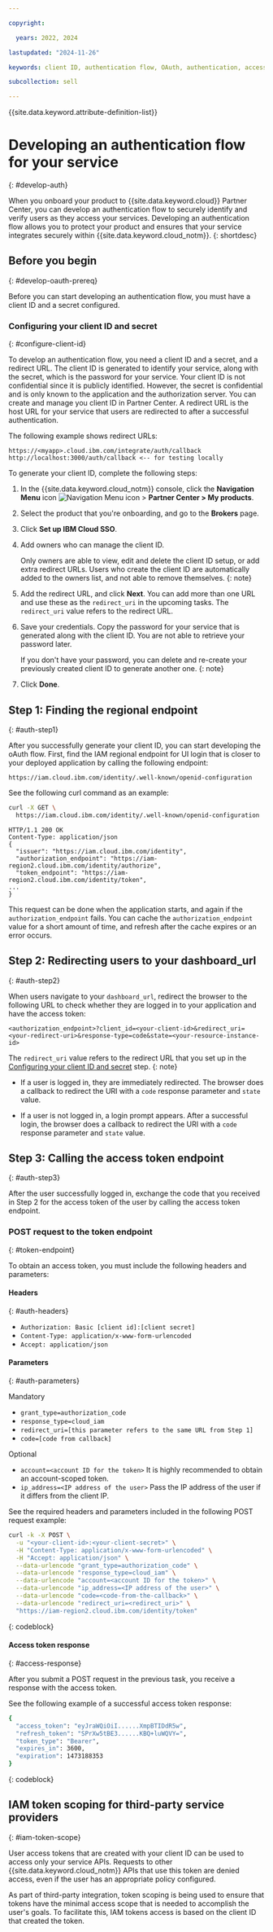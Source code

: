 ```yaml
---

copyright:

  years: 2022, 2024

lastupdated: "2024-11-26"

keywords: client ID, authentication flow, OAuth, authentication, access token

subcollection: sell

---
```


{{site.data.keyword.attribute-definition-list}}

# Developing an authentication flow for your service
{: #develop-auth}

When you onboard your product to {{site.data.keyword.cloud}} Partner Center, you can develop an authentication flow to securely identify and verify users as they access your services. Developing an authentication flow allows you to protect your product and ensures that your service integrates securely within {{site.data.keyword.cloud_notm}}.
{: shortdesc}

## Before you begin
{: #develop-oauth-prereq}

Before you can start developing an authentication flow, you must have a client ID and a secret configured.

### Configuring your client ID and secret
{: #configure-client-id}

To develop an authentication flow, you need a client ID and a secret, and a redirect URL. The client ID is generated to identify your service, along with the secret, which is the password for your service. Your client ID is not confidential since it is publicly identified. However, the secret is confidential and is only known to the application and the authorization server. You can create and manage you client ID in Partner Center. A redirect URL is the host URL for your service that users are redirected to after a successful authentication.

The following example shows redirect URLs:

```text
https://<myapp>.cloud.ibm.com/integrate/auth/callback
http://localhost:3000/auth/callback <-- for testing locally
```

To generate your client ID, complete the following steps:

1. In the {{site.data.keyword.cloud_notm}} console, click the **Navigation Menu** icon ![Navigation Menu icon](../icons/icon_hamburger.svg "Menu") > **Partner Center > My products**.
1. Select the product that you're onboarding, and go to the **Brokers** page.
1. Click **Set up IBM Cloud SSO**.
1. Add owners who can manage the client ID.

    Only owners are able to view, edit and delete the client ID setup, or add extra redirect URLs. Users who create the client ID are automatically added to the owners list, and not able to remove themselves.
    {: note}

1. Add the redirect URL, and click **Next**. You can add more than one URL and use these as the `redirect_uri` in the upcoming tasks. The `redirect_uri` value refers to the redirect URL.
1. Save your credentials. Copy the password for your service that is generated along with the client ID. You are not able to retrieve your password later.

    If you don't have your password, you can delete and re-create your previously created client ID to generate another one.
    {: note}

1. Click **Done**.

## Step 1: Finding the regional endpoint
{: #auth-step1}

After you successfully generate your client ID, you can start developing the oAuth flow. First, find the IAM regional endpoint for UI login that is closer to your deployed application by calling the following endpoint:

`https://iam.cloud.ibm.com/identity/.well-known/openid-configuration`

See the following curl command as an example:

```bash
curl -X GET \
  https://iam.cloud.ibm.com/identity/.well-known/openid-configuration
```

```text
HTTP/1.1 200 OK
Content-Type: application/json
{
  "issuer": "https://iam.cloud.ibm.com/identity",
  "authorization_endpoint": "https://iam-region2.cloud.ibm.com/identity/authorize",
  "token_endpoint": "https://iam-region2.cloud.ibm.com/identity/token",
...
}
```

This request can be done when the application starts, and again if the `authorization_endpoint` fails. You can cache the `authorization_endpoint` value for a short amount of time, and refresh after the cache expires or an error occurs.

## Step 2: Redirecting users to your dashboard_url
{: #auth-step2}

When users navigate to your `dashboard_url`, redirect the browser to the following URL to check whether they are logged in to your application and have the access token:

`<authorization_endpoint>?client_id=<your-client-id>&redirect_uri=<your-redirect-uri>&response-type=code&state=<your-resource-instance-id>`

The `redirect_uri` value refers to the redirect URL that you set up in the [Configuring your client ID and secret](#configure-client-id) step.
{: note}

* If a user is logged in, they are immediately redirected. The browser does a callback to redirect the URI with a `code` response parameter and `state` value.

* If a user is not logged in, a login prompt appears. After a successful login, the browser does a callback to redirect the URI with a `code` response parameter and `state` value.

## Step 3: Calling the access token endpoint
{: #auth-step3}

After the user successfully logged in, exchange the code that you received in Step 2 for the access token of the user by calling the access token endpoint.

### POST request to the token endpoint
{: #token-endpoint}

To obtain an access token, you must include the following headers and parameters:

#### Headers
{: #auth-headers}

- `Authorization: Basic [client id]:[client secret]`
- `Content-Type: application/x-www-form-urlencoded`
- `Accept: application/json`

#### Parameters
{: #auth-parameters}

Mandatory
- `grant_type=authorization_code`
- `response_type=cloud_iam`
- `redirect_uri=[this parameter refers to the same URL from Step 1]`
- `code=[code from callback]`

Optional
- `account=<account ID for the token>` It is highly recommended to obtain an account-scoped token.
- `ip_address=<IP address of the user>` Pass the IP address of the user if it differs from the client IP.

See the required headers and parameters included in the following POST request example:

```bash
curl -k -X POST \
  -u "<your-client-id>:<your-client-secret>" \
  -H "Content-Type: application/x-www-form-urlencoded" \
  -H "Accept: application/json" \
  --data-urlencode "grant_type=authorization_code" \
  --data-urlencode "response_type=cloud_iam" \
  --data-urlencode "account=<account ID for the token>" \
  --data-urlencode "ip_address=<IP address of the user>" \
  --data-urlencode "code=<code-from-the-callback>" \
  --data-urlencode "redirect_uri=<redirect_uri>" \
  "https://iam-region2.cloud.ibm.com/identity/token"
```
{: codeblock}

#### Access token response
{: #access-response}

After you submit a POST request in the previous task, you receive a response with the access token.

See the following example of a successful access token response:

```bash
{
  "access_token": "eyJraWQiOiI......XmpBTIDdR5w",
  "refresh_token": "SPrXw5tBE3......KBQ+luWQVY=",
  "token_type": "Bearer",
  "expires_in": 3600,
  "expiration": 1473188353
}
```
{: codeblock}

## IAM token scoping for third-party service providers
{: #iam-token-scope}

User access tokens that are created with your client ID can be used to access only your service APIs. Requests to other {{site.data.keyword.cloud_notm}} APIs that use this token are denied access, even if the user has an appropriate policy configured.

As part of third-party integration, token scoping is being used to ensure that tokens have the minimal access scope that is needed to accomplish the user's goals. To facilitate this, IAM tokens access is based on the client ID that created the token.
